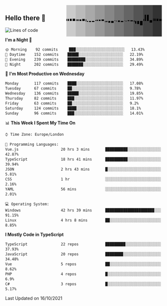 <img width="307" align="right" src="https://raw.githubusercontent.com/SubZtep/SubZtep/master/assets/eq1.gif"/>

## Hello there 👋

<!--START_SECTION:waka-->
![Lines of code](https://img.shields.io/badge/From%20Hello%20World%20I%27ve%20Written-1.6%20million%20lines%20of%20code-blue)

**I'm a Night 🦉** 

```text
🌞 Morning    92 commits     ███░░░░░░░░░░░░░░░░░░░░░░   13.43% 
🌆 Daytime    152 commits    █████░░░░░░░░░░░░░░░░░░░░   22.19% 
🌃 Evening    239 commits    ████████░░░░░░░░░░░░░░░░░   34.89% 
🌙 Night      202 commits    ███████░░░░░░░░░░░░░░░░░░   29.49%

```
📅 **I'm Most Productive on Wednesday** 

```text
Monday       117 commits    ████░░░░░░░░░░░░░░░░░░░░░   17.08% 
Tuesday      67 commits     ██░░░░░░░░░░░░░░░░░░░░░░░   9.78% 
Wednesday    136 commits    █████░░░░░░░░░░░░░░░░░░░░   19.85% 
Thursday     82 commits     ███░░░░░░░░░░░░░░░░░░░░░░   11.97% 
Friday       63 commits     ██░░░░░░░░░░░░░░░░░░░░░░░   9.2% 
Saturday     124 commits    ████░░░░░░░░░░░░░░░░░░░░░   18.1% 
Sunday       96 commits     ███░░░░░░░░░░░░░░░░░░░░░░   14.01%

```


📊 **This Week I Spent My Time On** 

```text
⌚︎ Time Zone: Europe/London

💬 Programming Languages: 
Vue.js                   20 hrs 3 mins       ██████████░░░░░░░░░░░░░░░   42.87% 
TypeScript               18 hrs 41 mins      ██████████░░░░░░░░░░░░░░░   39.94% 
JSON                     2 hrs 43 mins       █░░░░░░░░░░░░░░░░░░░░░░░░   5.81% 
CSS                      1 hr                ░░░░░░░░░░░░░░░░░░░░░░░░░   2.16% 
YAML                     56 mins             ░░░░░░░░░░░░░░░░░░░░░░░░░   2.01%

💻 Operating System: 
Windows                  42 hrs 39 mins      ██████████████████████░░░   91.15% 
Linux                    4 hrs 8 mins        ██░░░░░░░░░░░░░░░░░░░░░░░   8.85%

```

**I Mostly Code in TypeScript** 

```text
TypeScript               22 repos            █████████░░░░░░░░░░░░░░░░   37.93% 
JavaScript               20 repos            ████████░░░░░░░░░░░░░░░░░   34.48% 
Vue                      5 repos             ██░░░░░░░░░░░░░░░░░░░░░░░   8.62% 
PHP                      4 repos             █░░░░░░░░░░░░░░░░░░░░░░░░   6.9% 
C#                       3 repos             █░░░░░░░░░░░░░░░░░░░░░░░░   5.17%

```



 Last Updated on 16/10/2021
<!--END_SECTION:waka-->
